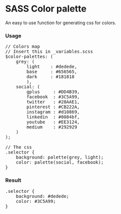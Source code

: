 # SASS Color palette

An easy to use function for generating css for colors.

<h3>Usage</h3>

<pre>
// Colors map
// Insert this in _variables.scss
$color-palettes: (
    grey: (
        light    : #dedede,
        base     : #656565,
        dark     : #181818
        ),
    social: (
        gplus     : #DD4B39,
        facebook  : #3C5A99,
        twitter   : #28AAE1,
        pinterest : #CB222A,
        instagram : #d10869,
        linkedin  : #0084bf,
        youtube   : #EE3124,
        medium    : #292929
    )
);

// The css
.selector {
    background: palette(grey, light);
    color: palette(social, facebook);
}
</pre>

<h3>Result</h3>

<pre>
.selector {
    background: #dedede;
    color: #3C5A99;
}
</pre>
